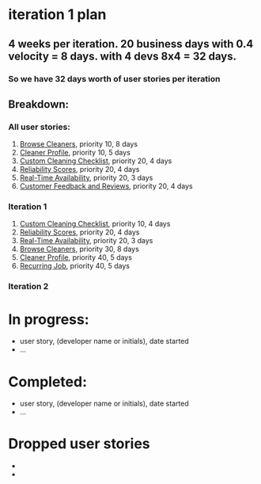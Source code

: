 # iteration 1 plan

## 4 weeks per iteration. 20 business days with 0.4 velocity = 8 days. with 4 devs 8x4 = 32 days. 
### So we have 32 days worth of user stories per iteration

## Breakdown:
### All user stories:
1. [Browse Cleaners](./user_stories/user_story_browse_cleaners.md), priority 10, 8 days
2. [Cleaner Profile](./user_stories/user_story_create_cleaner_profile.md), priority 10, 5 days
3. [Custom Cleaning Checklist](CP3407-EXT-GROUP-PROJECT/user_stories/user_story_custom_cleaning_checklist.md), priority 20, 4 days 
4. [Reliability Scores](./user_stories/user_story_reliability_scores.md), priority 20, 4 days
5. [Real-Time Availability](./user_stories/user_story_real_time_availability.md), priority 20, 3 days
6. [Customer Feedback and Reviews](), priority 20, 4 days
   
### Iteration 1
1. [Custom Cleaning Checklist](./user_stories/user_story_custom_cleaning_checklist.md), priority 10, 4 days 
2. [Reliability Scores](./user_stories/user_story_reliability_scores.md), priority 20, 4 days
3. [Real-Time Availability](./user_stories/user_story_real_time_availability.md), priority 20, 3 days
4. [Browse Cleaners](./user_stories/user_story_browse_cleaners.md), priority 30, 8 days
5. [Cleaner Profile](./user_stories/user_story_create_cleaner_profile.md), priority 40, 5 days
6. [Recurring Job](./user_stories/user_story_recurring_job.md), priority 40, 5 days

### Iteration 2

# In progress:
* user story, (developer name or initials), date started
* ...

# Completed:
* user story, (developer name or initials), date started
* ...

# Dropped user stories
*
*
